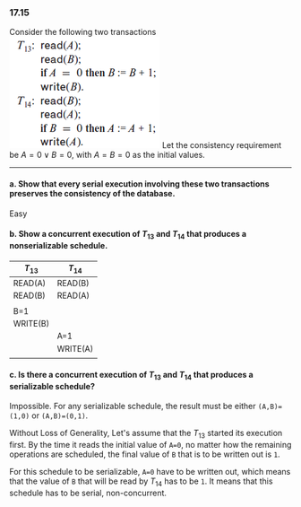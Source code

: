 ### 17.15

Consider the following two transactions
![alt text](image-2.png)
Let the consistency requirement be $A=0 \vee B=0$, with $A=B=0$ as the initial values.

----
#### a. Show that every serial execution involving these two transactions preserves the consistency of the database.

Easy


#### b. Show a concurrent execution of $T_{13}$ and $T_{14}$ that produces a nonserializable schedule.
| $T_{13}$ | $T_{14}$ |
|----------|----------|
| READ(A)  | READ(B)  |
| READ(B)  | READ(A)  |
|          |          |
| B=1      |          |
| WRITE(B) |          |
|          | A=1      |
|          | WRITE(A) |
|          |          |



#### c. Is there a concurrent execution of $T_{13}$ and $T_{14}$ that produces a serializable schedule?

Impossible. For any serializable schedule, the result must be either ```(A,B)=(1,0)``` or ```(A,B)=(0,1)```.

Without Loss of Generality, Let's assume that the $T_{13}$ started its execution first. By the time it reads the initial value of ```A=0```, no matter how the remaining operations are scheduled, the final value of ```B``` that is to be written out is ```1```. 

For this schedule to be serializable, ```A=0``` have to be written out, which means that the value of ```B``` that will be read by $T_{14}$ has to be ```1```. It means that this schedule has to be serial, non-concurrent.